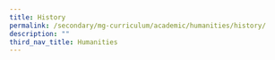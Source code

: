```yaml
---
title: History
permalink: /secondary/mg-curriculum/academic/humanities/history/
description: ""
third_nav_title: Humanities
---
```

